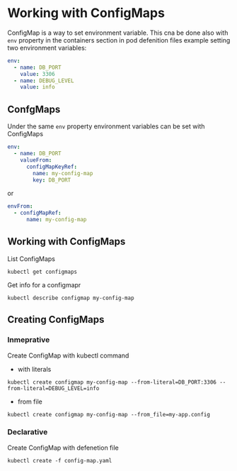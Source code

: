 # Working with ConfigMaps
ConfigMap is a way to set environment variable. This cna be done also with `env` property in the containers section in pod defenition files
example setting two environment variables:
```yaml
env:
  - name: DB_PORT
    value: 3306
  - name: DEBUG_LEVEL
    value: info
```
## ConfgMaps
Under the same `env` property environment variables can be set with ConfigMaps
```yaml
env:
  - name: DB_PORT
    valueFrom:
      configMapKeyRef:
        name: my-config-map
        key: DB_PORT
```
or
```yaml
envFrom:
  - configMapRef:
      name: my-config-map
```
## Working with ConfigMaps
List ConfigMaps
```
kubectl get configmaps
```
Get info for a configmapr
```
kubectl describe configmap my-config-map
```
## Creating ConfigMaps
### Inmeprative
Create ConfigMap with kubectl command
 - with literals
```
kubectl create configmap my-config-map --from-literal=DB_PORT:3306 --from-literal=DEBUG_LEVEL=info
```
 - from file
```
kubectl create configmap my-config-map --from_file=my-app.config
```

### Declarative
Create ConfigMap with defenetion file
```
kubectl create -f config-map.yaml
```
